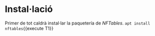 # Instal·lació
Primer de tot caldrà instal·lar la paquetería de *NFTables*.
`apt install nftables`{{execute T1}}
